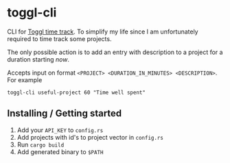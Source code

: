 # toggl-cli

CLI for [Toggl time track](https://toggl.com/track/). To simplify my life since I am unfortunately required to time track some projects.

The only possible action is to add an entry with description to a project for a duration starting _now_.

Accepts input on format `<PROJECT> <DURATION_IN_MINUTES> <DESCRIPTION>`. For example

```shell
toggl-cli useful-project 60 "Time well spent"
```

## Installing / Getting started

1. Add your `API_KEY` to `config.rs`
2. Add projects with id's to project vector in `config.rs`
3. Run `cargo build`
4. Add generated binary to `$PATH`
